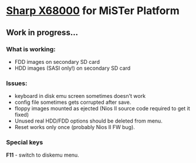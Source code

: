 # [Sharp X68000](https://en.wikipedia.org/wiki/X68000) for MiSTer Platform

## Work in progress...

### What is working:
* FDD images on secondary SD card
* HDD images (SASI only!) on secondary SD card

### Issues:
* keyboard in disk emu screen sometimes doesn't work
* config file sometimes gets corrupted after save.
* floppy images mounted as ejected (Nios II source code required to get it fixed)
* Unused real HDD/FDD options should be deleted from menu.
* Reset works only once (probably Nios II FW bug).

### Special keys
**F11** - switch to diskemu menu.
